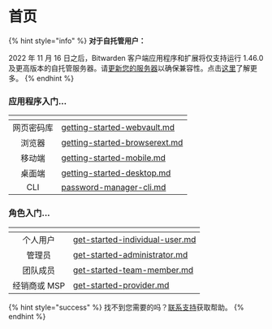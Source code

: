 # 首页

{% hint style="info" %}
**对于自托管用户：**

2022 年 11 月 16 日之后，Bitwarden 客户端应用程序和扩展将仅支持运行 1.46.0 及更高版本的自托管服务器。请[更新您的服务器](self-hosting/update-your-instance.md)以确保兼容性。点击[这里](miscellaneous/november-deprecation-notice.md)了解更多。
{% endhint %}

### 应用程序入门...

<table data-column-title-hidden data-view="cards"><thead><tr><th align="center"></th><th data-hidden data-card-target data-type="content-ref"></th></tr></thead><tbody><tr><td align="center">网页密码库</td><td><a href="getting-started/getting-started-webvault.md">getting-started-webvault.md</a></td></tr><tr><td align="center">浏览器</td><td><a href="getting-started/getting-started-browserext.md">getting-started-browserext.md</a></td></tr><tr><td align="center">移动端</td><td><a href="getting-started/getting-started-mobile.md">getting-started-mobile.md</a></td></tr><tr><td align="center">桌面端</td><td><a href="getting-started/getting-started-desktop.md">getting-started-desktop.md</a></td></tr><tr><td align="center">CLI</td><td><a href="password-manager/developer-tools/password-manager-cli.md">password-manager-cli.md</a></td></tr></tbody></table>

### 角色入门...

<table data-card-size="large" data-view="cards"><thead><tr><th align="center"></th><th data-hidden data-card-target data-type="content-ref"></th></tr></thead><tbody><tr><td align="center">个人用户</td><td><a href="miscellaneous/get-started-individual-user.md">get-started-individual-user.md</a></td></tr><tr><td align="center">管理员</td><td><a href="miscellaneous/get-started-administrator.md">get-started-administrator.md</a></td></tr><tr><td align="center">团队成员</td><td><a href="miscellaneous/get-started-team-member.md">get-started-team-member.md</a></td></tr><tr><td align="center">经销商或 MSP</td><td><a href="miscellaneous/get-started-provider.md">get-started-provider.md</a></td></tr></tbody></table>

{% hint style="success" %}
找不到您需要的吗？[联系支持](https://bitwarden.com/contact/)获取帮助。
{% endhint %}
